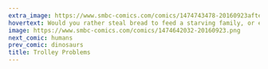 ```yaml
---
extra_image: https://www.smbc-comics.com/comics/1474743478-20160923after.png
hovertext: Would you rather steal bread to feed a starving family, or eat a bowl of pig eyeballs?
image: https://www.smbc-comics.com/comics/1474642032-20160923.png
next_comic: humans
prev_comic: dinosaurs
title: Trolley Problems
---
```


